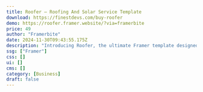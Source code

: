 ```yaml
---
title: Roofer — Roofing And Solar Service Template
download: https://finestdevs.com/buy-roofer
demo: https://roofer.framer.website/?via=framerbite
price: 49
author: "Framerbite"
date: 2024-11-30T09:43:55.175Z
description: "Introducing Roofer, the ultimate Framer template designed specifically for roofing and solar service businesses. With 8 fully-loaded pages and a sleek, modern design, you're just a few clicks away from creating a standout online presence."
ssg: ["Framer"]
css: []
ui: []
cms: []
category: [Business]
draft: false
---
```

